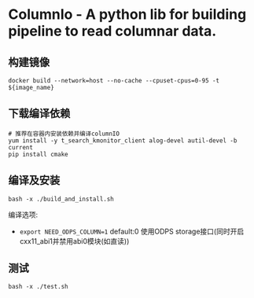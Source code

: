 # ColumnIo - A python lib for building pipeline to read columnar data.

## 构建镜像
```
docker build --network=host --no-cache --cpuset-cpus=0-95 -t ${image_name}
```

## 下载编译依赖
```
# 推荐在容器内安装依赖并编译columnIO
yum install -y t_search_kmonitor_client alog-devel autil-devel -b current
pip install cmake
```


## 编译及安装

`bash -x ./build_and_install.sh`

编译选项:
- `export NEED_ODPS_COLUMN=1` default:0  使用ODPS storage接口(同时开启cxx11_abi1并禁用abi0模块(如直读))

## 测试
```
bash -x ./test.sh
```

